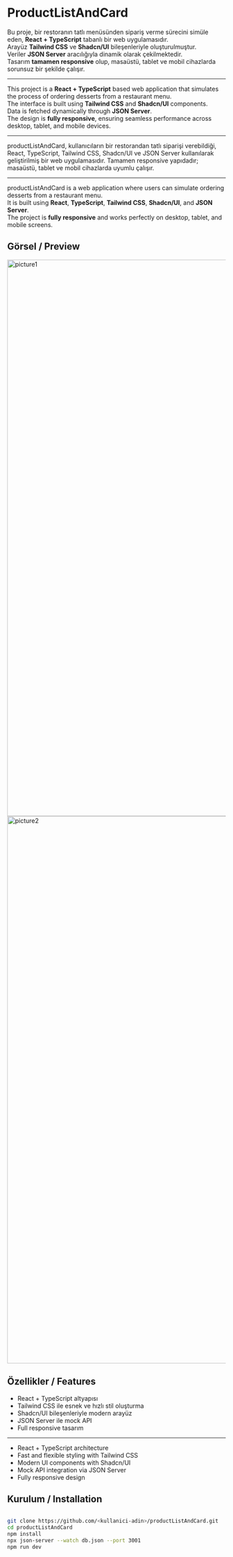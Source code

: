 # ProductListAndCard

Bu proje, bir restoranın tatlı menüsünden sipariş verme sürecini simüle eden, **React + TypeScript** tabanlı bir web
uygulamasıdır.  
Arayüz **Tailwind CSS** ve **Shadcn/UI** bileşenleriyle oluşturulmuştur.  
Veriler **JSON Server** aracılığıyla dinamik olarak çekilmektedir.  
Tasarım **tamamen responsive** olup, masaüstü, tablet ve mobil cihazlarda sorunsuz bir şekilde çalışır.

----------------------

This project is a **React + TypeScript** based web application that simulates the process of ordering desserts from a restaurant menu.  
The interface is built using **Tailwind CSS** and **Shadcn/UI** components.  
Data is fetched dynamically through **JSON Server**.  
The design is **fully responsive**, ensuring seamless performance across desktop, tablet, and mobile devices.

---

productListAndCard, kullanıcıların bir restorandan tatlı siparişi verebildiği, React, TypeScript, Tailwind CSS,
Shadcn/UI ve JSON Server kullanılarak geliştirilmiş bir web uygulamasıdır. Tamamen responsive yapıdadır; masaüstü,
tablet ve mobil cihazlarda uyumlu çalışır.

----------------------

productListAndCard is a web application where users can simulate ordering desserts from a restaurant menu.  
It is built using **React**, **TypeScript**, **Tailwind CSS**, **Shadcn/UI**, and **JSON Server**.  
The project is **fully responsive** and works perfectly on desktop, tablet, and mobile screens.


## Görsel / Preview

<img width="1681" height="1282" alt="picture1" src="https://github.com/user-attachments/assets/519aa18c-482c-402a-bfdd-130c42af850e" />
<img width="1675" height="1261" alt="picture2" src="https://github.com/user-attachments/assets/99bcc723-e8b4-4903-b8f2-87bbdf5ae58c" />

## Özellikler / Features

- React + TypeScript altyapısı
- Tailwind CSS ile esnek ve hızlı stil oluşturma
- Shadcn/UI bileşenleriyle modern arayüz
- JSON Server ile mock API
- Full responsive tasarım

------------------

- React + TypeScript architecture  
- Fast and flexible styling with Tailwind CSS  
- Modern UI components with Shadcn/UI  
- Mock API integration via JSON Server  
- Fully responsive design

## Kurulum / Installation

```bash

git clone https://github.com/<kullanici-adin>/productListAndCard.git
cd productListAndCard
npm install
npx json-server --watch db.json --port 3001
npm run dev
